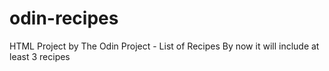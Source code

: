# odin-recipes
HTML Project by The Odin Project - List of Recipes
By now it will include at least 3 recipes
